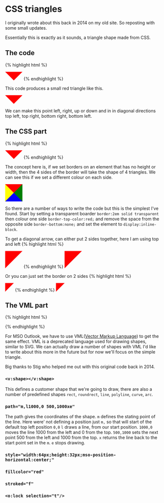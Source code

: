 # CSS triangles
I originally wrote about this back in 2014 on my old site. So reposting with some small updates.

Essentially this is exactly as it sounds, a triangle shape made from CSS.
## The code
{% highlight html %}
<div style="border:2em solid transparent;border-top-color:red;border-bottom:none;display:inline-block"></div>
<!--[if mso]>
  <v:shape path="m,l1000,0 500,1000xe" style="width:64px;height:32px;mso-position-horizontal:center;" fillcolor="red" stroked="f"><o:lock selection="t"/></v:shape>
<![endif]-->
{% endhighlight %}

This code produces a small red triangle like this.
<div style="border:2em solid transparent;border-top-color:red;border-bottom:none;display:inline-block"></div>

We can make this point left, right, up or down and in in diagonal directions top left, top right, bottom right, bottom left.


## The CSS part
{% highlight html %}
<div style="border:2em solid transparent;border-top-color:red;border-bottom:none;display:inline-block"></div>
{% endhighlight %}

The concept here is, if we set borders on an element that has no height or width, then the 4 sides of the border will take the shape of 4 triangles.  We can see this if we set a different colour on each side.
<div style="border:2em solid transparent;border-top-color:red;border-right-color:green;border-bottom-color:blue;border-left-color:yellow;display:inline-block"></div>

So there are a number of ways to write the code but this is the simplest I've found.  Start by setting a transparent boarder `border:2em solid transparent` then colour one side `border-top-color:red;` and remove the space from the opposite side `border-bottom:none;` and set the element to `display:inline-block`.

To get a diagonal arrow, can either put 2 sides together, here I am using top and left
{% highlight html %}
<div style="border:2em solid transparent;border-top-color:red;border-left-color:red;display:inline-block"></div>
{% endhighlight %}
<div style="border:2em solid transparent;border-top-color:red;border-left-color:red;display:inline-block"></div>

Or you can just set the border on 2 sides
{% highlight html %}
<div style="border-top:2em solid red;border-right:2em solid transparent;display:inline-block"></div>
{% endhighlight %}
<div style="border-top:2em solid red;border-right:2em solid transparent;display:inline-block"></div>

##  The VML part
{% highlight html %}
<!--[if mso]>
  <v:shape path="m,l1000,0 500,1000xe" style="width:64px;height:32px;mso-position-horizontal:center;" fillcolor="red" stroked="f"><o:lock selection="t"/></v:shape>
<![endif]-->
{% endhighlight %}

For MSO Outlook, we have to use VML([Vector Markup Language](https://docs.microsoft.com/en-us/windows/win32/vml/web-workshop---specs---standards----introduction-to-vector-markup-language--vml-)) to get the same effect.  VML is a deprecated language used for drawing shapes, similar to SVG.  We can actually draw a number of shapes with VML I'd like to write about this more in the future but for now we'll focus on the simple triangle.


Big thanks to Stig who helped me out with this original code back in 2014.

### `<v:shape></v:shape>`
This defines a customer shape that we're going to draw, there are also a number of predefined shapes `rect`, `roundrect`, `line`, `polyline`, `curve`, `arc`.

### `path="m,l1000,0 500,1000xe"`
The path gives the coordinates of the shape. `m` defines the stating point of the line. Here were' not defining a position just `m,` so that will start of the default top left position `0,0`
`l` draws a line, from our start position.
`1000,0` moves the line 1000 from the left and 0 from the top.
`500,1000` sets the next point 500 from the left and 1000 from the top.
`x` returns the line back to the start point set in the `m`.
`e` stops drawing.

### `style="width:64px;height:32px;mso-position-horizontal:center;"`

### `fillcolor="red"`

### `stroked="f"`

### `<o:lock selection="t"/>`
